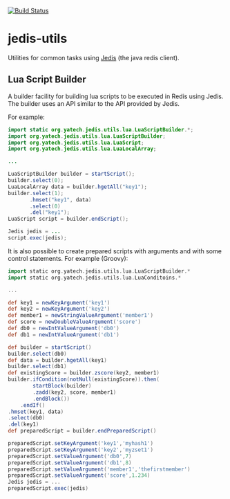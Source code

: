 [![Build Status](https://travis-ci.org/yatechorg/jedis-utils.svg)](https://travis-ci.org/yatechorg/jedis-utils)

# jedis-utils
Utilities for common tasks using [Jedis](https://github.com/xetorthio/jedis) (the java redis client).

## Lua Script Builder
A builder facility for building lua scripts to be executed in Redis using Jedis. 
The builder uses an API similar to the API provided by Jedis. 

For example:
```java
import static org.yatech.jedis.utils.lua.LuaScriptBuilder.*;
import org.yatech.jedis.utils.lua.LuaScriptBuilder;
import org.yatech.jedis.utils.lua.LuaScript;
import org.yatech.jedis.utils.lua.LuaLocalArray;

...

LuaScriptBuilder builder = startScript();
builder.select(0);
LuaLocalArray data = builder.hgetAll("key1");
builder.select(1);
       .hmset("key1", data)
       .select(0)
       .del("key1");
LuaScript script = builder.endScript();

Jedis jedis = ...
script.exec(jedis);
```

It is also possible to create prepared scripts with arguments and with some control statements.
For example (Groovy):
```groovy
import static org.yatech.jedis.utils.lua.LuaScriptBuilder.*
import static org.yatech.jedis.utils.lua.LuaConditoins.*

...

def key1 = newKeyArgument('key1')
def key2 = newKeyArgument('key2')
def member1 = newStringValueArgument('member1')
def score = newDoubleValueArgument('score')
def db0 = newIntValueArgument('db0')
def db1 = newIntValueArgument('db1')

def builder = startScript()
builder.select(db0)
def data = builder.hgetAll(key1)
builder.select(db1)
def existingScore = builder.zscore(key2, member1)
builder.ifCondition(notNull(existingScore)).then(
        startBlock(builder)
        .zadd(key2, score, member1)
        .endBlock())
    .endIf()
.hmset(key1, data)
.select(db0)
.del(key1)
def preparedScript = builder.endPreparedScript()

preparedScript.setKeyArgument('key1','myhash1')
preparedScript.setKeyArgument('key2','myzset1')
preparedScript.setValueArgument('db0',7)
preparedScript.setValueArgument('db1',8)
preparedScript.setValueArgument('member1','thefirstmember')
preparedScript.setValueArgument('score',1.234)
Jedis jedis = ...
preparedScript.exec(jedis)
```
